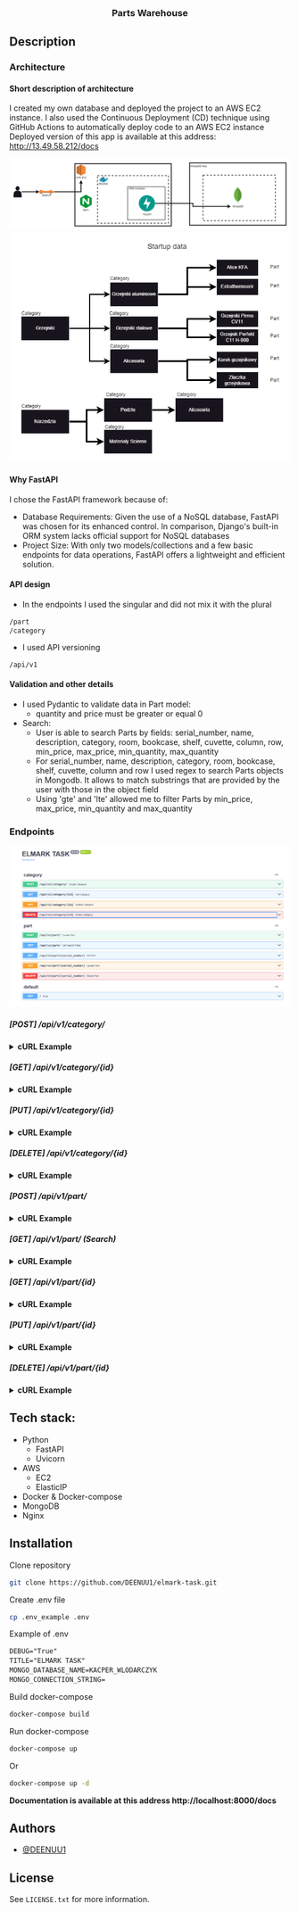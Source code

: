 
<br />
<div align="center">
  <h3 align="center">Parts Warehouse</h3>
</div>

## Description

### Architecture
#### Short description of architecture
I created my own database and deployed the project to an AWS EC2 instance. 
I also used the Continuous Deployment (CD) technique using GitHub Actions to automatically deploy code to an AWS EC2 instance
Deployed version of this app is available at this address: http://13.49.58.212/docs

<img src="assets/elmark-Strona-1.drawio.png" alt="architecture"/>
<img src="assets/elmark-Strona-2.drawio.png" alt="architecture"/>

#### Why FastAPI
I chose the FastAPI framework because of:
- Database Requirements: Given the use of a NoSQL database, FastAPI was chosen for its enhanced control. In comparison, Django's built-in ORM system lacks official support for NoSQL databases
- Project Size: With only two models/collections and a few basic endpoints for data operations, FastAPI offers a lightweight and efficient solution.

#### API design
- In the endpoints I used the singular and did not mix it with the plural

```
/part
/category
```
- I used API versioning
```
/api/v1
```

#### Validation and other details
- I used Pydantic to validate data in Part model:
  - quantity and price must be greater or equal 0
- Search:
  - User is able to search Parts by fields: serial_number, name, description, category, room, bookcase, shelf, cuvette, column, row, min_price, max_price, min_quantity, max_quantity
  - For serial_number, name, description, category, room, bookcase, shelf, cuvette, column and row I used regex to search Parts objects in Mongodb. It allows to match substrings that are provided by the user with those in the object field
  - Using 'gte' and 'lte' allowed me to filter Parts by min_price, max_price, min_quantity and max_quantity

### Endpoints

<img src="assets/endpoints.png" alt="architecture"/>


##### [POST] /api/v1/category/
<details>
  <summary><strong>cURL Example</strong></summary>

 cURL:
```
curl --location 'localhost:8000/api/v1/category/' \
--header 'Content-Type: application/json' \
--data '{
    "name": "Wiadra",
    "parent_name": "Metal"
}'
```

Response:
```
{
    "_id": "65b2e261d1fd45025628a880",
    "name": "Wiadra",
    "parent_name": "Metal"
}
```

</details>


##### [GET] /api/v1/category/{id}
<details>
  <summary><strong>cURL Example</strong></summary>
cURL:

```
curl --location 'localhost:8000/api/v1/category/65b2e261d1fd45025628a880'
```

Response:
```
{
    "_id": "65b2e261d1fd45025628a880"
    "name": "Wiadra",
    "parent_name": "Metal"
}
```

</details>

##### [PUT] /api/v1/category/{id}
<details>
  <summary><strong>cURL Example</strong></summary>

cURL:
```
curl --location --request PUT 'localhost:8000/api/v1/category/65b2e261d1fd45025628a880' \
--header 'Content-Type: application/json' \
--data '{
    "name": "Wiaderka"
}'
```

Response:
```
{
    "_id": "65b2e261d1fd45025628a880",
    "name": "Wiaderka",
    "parent_name": null
}
```
</details>


##### [DELETE] /api/v1/category/{id}
<details>
  <summary><strong>cURL Example</strong></summary>

cURL:
```
curl --location --request DELETE 'localhost:8000/api/v1/category/65b2e261d1fd45025628a880'
```

Response:
```
{
    "message": "Category deleted successfully"
}
```
</details>


##### [POST] /api/v1/part/
<details>
  <summary><strong>cURL Example</strong></summary>

cURL:
```
curl --location 'localhost:8000/api/v1/part/' \
--header 'Content-Type: application/json' \
--data '{
  "serial_number": "aadasjadsadsadsb",
  "name": "Allen key",
  "description": "Some description for this part",
  "category": "Allen",
  "quantity": 5,
  "price": 25,
  "location": {
    "room": "Room11",
    "bookcase": "A",
    "shelf": "C1",
    "cuvette": "H",
    "column": 10,
    "row": 5
  }
}'
```

Response:
```
{
    "_id": "65b2d3947b2f630d89bad853",
    "serial_number": "aadasjadsadsadsb",
    "name": "Allen key",
    "description": "Some description for this part",
    "category": "Allen",
    "quantity": 5,
    "price": 25.0,
    "location": {
        "room": "Room11",
        "bookcase": "A",
        "shelf": "C1",
        "cuvette": "H",
        "column": 10,
        "row": 5
    }
}
```
</details>


##### [GET] /api/v1/part/ (Search)
<details>
  <summary><strong>cURL Example</strong></summary>

cURL:
```
curl --location 'localhost:8000/api/v1/part/?name=Allen&description=Some&category=Allen&serial_number=aa'
```


Response:
```
[
    {
        "_id": "65b2d3947b2f630d89bad853",
        "serial_number": "aadasjadsadsadsb",
        "name": "Allen key",
        "description": "Some description for this part",
        "category": "Allen",
        "quantity": 5,
        "price": 25.0,
        "location": {
            "room": "Room11",
            "bookcase": "A",
            "shelf": "C1",
            "cuvette": "H",
            "column": 10,
            "row": 5
        }
    },
    {
        "_id": "65b2d3947b2f630d89bad853",
        "serial_number": "aadasjadssssadsadsb",
        "name": "Allen key 2",
        "description": "Some description for this part",
        "category": "Allen",
        "quantity": 1,
        "price": 100.0,
        "location": {
            "room": "Room11",
            "bookcase": "Z",
            "shelf": "C1",
            "cuvette": "H",
            "column": 10,
            "row": 5
        }
    }
]
```
</details>


##### [GET] /api/v1/part/{id}
<details>
  <summary><strong>cURL Example</strong></summary>

cURL:
```
curl --location 'localhost:8000/api/v1/part/65b2d3947b2f630d89bad853'
```

Response:
```
{
    "_id": "65b2d3947b2f630d89bad853",
    "serial_number": "aadasjadsadsadsb",
    "name": "Allen key",
    "description": "Some description for this part",
    "category": "Allen",
    "quantity": 5,
    "price": 25.0,
    "location": {
        "room": "Room11",
        "bookcase": "A",
        "shelf": "C1",
        "cuvette": "H",
        "column": 10,
        "row": 5
    }
}
```
</details>

##### [PUT] /api/v1/part/{id}
<details>
  <summary><strong>cURL Example</strong></summary>

cURL:
```
curl --location --request PUT 'localhost:8000/api/v1/part/65b2d3947b2f630d89bad853' \
--header 'Content-Type: application/json' \
--data '{
    "serial_number": "aadasjadssssadsadsb",
    "name": "Allen key 123",
    "description": "Some description for this part",
    "category": "AllenTool",
    "quantity": 5,
    "price": 25.0,
    "location": {
        "room": "Room11",
        "bookcase": "A",
        "shelf": "C1",
        "cuvette": "H",
        "column": 10,
        "row": 5
    }
}'
```

Response:
```
{
    "_id": "65b2d3947b2f630d89bad853",
    "serial_number": "aadasjadssssadsadsb",
    "name": "Allen key 123",
    "description": "Some description for this part",
    "category": "AllenTool",
    "quantity": 5,
    "price": 25.0,
    "location": {
        "room": "Room11",
        "bookcase": "A",
        "shelf": "C1",
        "cuvette": "H",
        "column": 10,
        "row": 5
    }
}
```
</details>

##### [DELETE] /api/v1/part/{id}
<details>
  <summary><strong>cURL Example</strong></summary>

cURL:
```
curl --location --request DELETE 'localhost:8000/api/v1/part/65b2d3947b2f630d89bad853'
```

Response:
```
{
    "message": "Part deleted successfully"
}
```

</details>


## Tech stack:
- Python
  - FastAPI
  - Uvicorn
- AWS 
  - EC2
  - ElasticIP
- Docker & Docker-compose
- MongoDB
- Nginx

## Installation
Clone repository
```bash
git clone https://github.com/DEENUU1/elmark-task.git
```
Create .env file
```bash
cp .env_example .env
```

Example of .env
```txt 
DEBUG="True"
TITLE="ELMARK TASK"
MONGO_DATABASE_NAME=KACPER_WLODARCZYK
MONGO_CONNECTION_STRING=
```

Build docker-compose
```bash
docker-compose build
```

Run docker-compose
```bash
docker-compose up
```
Or
```bash
docker-compose up -d
```

**Documentation is available at this address http://localhost:8000/docs**

## Authors

- [@DEENUU1](https://www.github.com/DEENUU1)

<!-- LICENSE -->

## License

See `LICENSE.txt` for more information.

